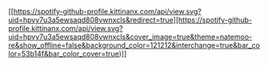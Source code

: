[[https://spotify-github-profile.kittinanx.com/api/view.svg?uid=hpvy7u3a5ewsaqd808vwnxcls&redirect=true][https://spotify-github-profile.kittinanx.com/api/view.svg?uid=hpvy7u3a5ewsaqd808vwnxcls&cover_image=true&theme=natemoo-re&show_offline=false&background_color=121212&interchange=true&bar_color=53b14f&bar_color_cover=true)]]
